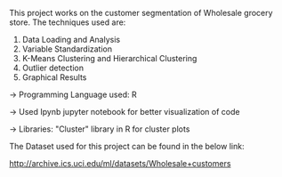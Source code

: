 
This project works on the customer segmentation of Wholesale grocery store. The techniques used are:

1) Data Loading and Analysis
2) Variable Standardization
3) K-Means Clustering and Hierarchical Clustering 
4) Outlier detection
5) Graphical Results

-> Programming Language used: R

-> Used Ipynb jupyter notebook for better visualization of code

-> Libraries: "Cluster" library in R for cluster plots

The Dataset used for this project can be found in the below link:

http://archive.ics.uci.edu/ml/datasets/Wholesale+customers
